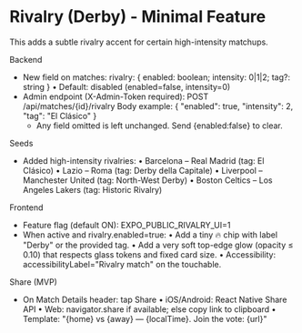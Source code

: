 # Rivalry (Derby) - Minimal Feature

This adds a subtle rivalry accent for certain high-intensity matchups.

Backend
- New field on matches:
  rivalry: { enabled: boolean; intensity: 0|1|2; tag?: string }
  • Default: disabled (enabled=false, intensity=0)
- Admin endpoint (X-Admin-Token required):
  POST /api/matches/{id}/rivalry
  Body example:
  {
    "enabled": true,
    "intensity": 2,
    "tag": "El Clásico"
  }
  - Any field omitted is left unchanged. Send {enabled:false} to clear.

Seeds
- Added high-intensity rivalries:
  • Barcelona – Real Madrid (tag: El Clásico)
  • Lazio – Roma (tag: Derby della Capitale)
  • Liverpool – Manchester United (tag: North-West Derby)
  • Boston Celtics – Los Angeles Lakers (tag: Historic Rivalry)

Frontend
- Feature flag (default ON): EXPO_PUBLIC_RIVALRY_UI=1
- When active and rivalry.enabled=true:
  • Add a tiny 🔥 chip with label "Derby" or the provided tag.
  • Add a very soft top-edge glow (opacity ≤ 0.10) that respects glass tokens and fixed card size.
  • Accessibility: accessibilityLabel="Rivalry match" on the touchable.

Share (MVP)
- On Match Details header: tap Share
  • iOS/Android: React Native Share API
  • Web: navigator.share if available; else copy link to clipboard
  • Template: "{home} vs {away} — {localTime}. Join the vote: {url}"
